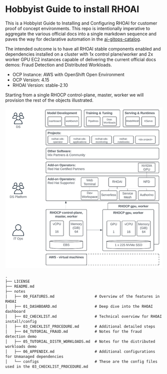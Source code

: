 # Hobbyist Guide to install RHOAI

This is a Hobbyist Guide to Installing and Configuring RHOAI for customer proof of concept environments. This repo is intentionally imperative to aggregate the various official docs into a single markdown sequence and paves the way for declarative automation in the [ai-gitops-catalog](https://github.com/redhat-na-ssa/demo-ai-gitops-catalog).

The intended outcome is to have all RHOAI stable components enabled and dependencies installed on a cluster with 1x control plane/worker and 2x worker GPU EC2 instances capable of delivering the current official docs demos: Fraud Detection and Distributed Workloads.

- OCP Instance: AWS with OpenShift Open Environment
- OCP Version: 4.15
- RHOAI Version: stable-2.10

Starting from a single RHOCP control-plane, master, worker we will provision the rest of the objects illustrated.

![image](./notes/images/concept-diagram.png)

```shell
.
├── LICENSE
├── README.md
├── notes
│   ├── 00_FEATURES.md                  # Overview of the features in RHOAI
│   ├── 01_DASHBOARD.md                 # Deep dive into the RHOAI dashboard
│   ├── 02_CHECKLIST.md                 # Technical overview for RHOAI install/config
│   ├── 03_CHECKLIST_PROCEDURE.md       # Additional detailed steps
│   ├── 04_TUTORIAL_FRAUD.md            # Notes for the fraud detection demo
│   ├── 05_TUTORIAL_DISTR_WORKLOADS.md  # Notes for the distributed workloads demo
│   ├── 06_APPENDIX.md                  # Additional configurations for Unmanaged dependencies
│   └── configs                         # These are the config files used in the 03_CHECKLIST_PROCEDURE.md
```
